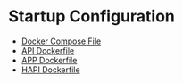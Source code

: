 # Startup Configuration

- [Docker Compose File](../docker-compose.yaml)
- [API Dockerfile](../api/Dockerfile.api)
- [APP Dockerfile](../app/Dockerfile.app)
- [HAPI Dockerfile](../hapi/Dockerfile.hapi)